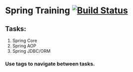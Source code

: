 # Spring Training [![Build Status](https://travis-ci.org/wild-wood/SpringCoreTraining.svg?branch=master)](https://travis-ci.org/wild-wood/SpringCoreTraining)

## Tasks:
1. Spring Core
2. Spring AOP
3. Spring JDBC/ORM

### Use tags to navigate between tasks.